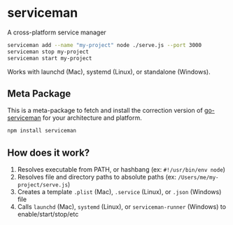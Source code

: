 # serviceman

A cross-platform service manager

```bash
serviceman add --name "my-project" node ./serve.js --port 3000
serviceman stop my-project
serviceman start my-project
```

Works with launchd (Mac), systemd (Linux), or standalone (Windows).

## Meta Package

This is a meta-package to fetch and install the correction version of
[go-serviceman](https://git.rootprojects.org/root/serviceman)
for your architecture and platform.

```bash
npm install serviceman
```

## How does it work?

1. Resolves executable from PATH, or hashbang (ex: `#!/usr/bin/env node`)
2. Resolves file and directory paths to absolute paths (ex: `/Users/me/my-project/serve.js`)
3. Creates a template `.plist` (Mac), `.service` (Linux), or `.json` (Windows) file
4. Calls `launchd` (Mac), `systemd` (Linux), or `serviceman-runner` (Windows) to enable/start/stop/etc
